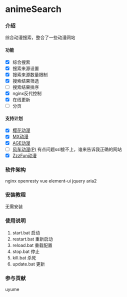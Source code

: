 # animeSearch

### 介绍
综合动漫搜索，整合了一些动漫网站

#### 功能
- [x] 综合搜索
- [x] 搜索来源设置
- [x] 搜索来源数量限制
- [x] 搜索结果筛选
- [ ] 搜索结果排序
- [x] nginx反代控制
- [x] 在线更新
- [ ] 分页

#### 支持计划
- [x] [樱花动漫](https://www.yinhuadm.com/)
- [x] [MX动漫](http://www.mxdm.cc/) 
- [x] [AGE动漫](https://www.agemys.com/)
- [ ] [风车动漫(P)](https://www.dm530p.com/) 有点问题ssl接不上，谁来告诉我正确的网站
- [x] [ZzzFun动漫](http://www.zzzfun.com/)

### 软件架构
nginx
openresty
vue
element-ui
jquery
aria2


### 安装教程

无需安装

### 使用说明

1. start.bat 启动
2. restart.bat 重新启动
3. reload.bat 重载配置
4. stop.bat 停止
5. kill.bat 杀死
6. update.bat 更新

### 参与贡献

uyume
